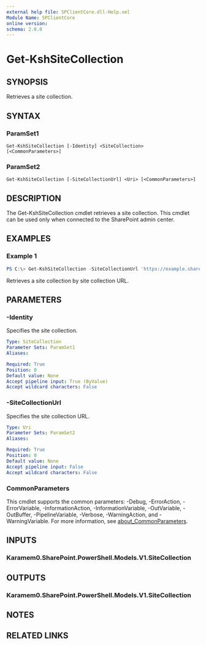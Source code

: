 ```yaml
---
external help file: SPClientCore.dll-Help.xml
Module Name: SPClientCore
online version:
schema: 2.0.0
---
```


# Get-KshSiteCollection

## SYNOPSIS
Retrieves a site collection.

## SYNTAX

### ParamSet1
```
Get-KshSiteCollection [-Identity] <SiteCollection> [<CommonParameters>]
```

### ParamSet2
```
Get-KshSiteCollection [-SiteCollectionUrl] <Uri> [<CommonParameters>]
```

## DESCRIPTION
The Get-KshSiteCollection cmdlet retrieves a site collection. This cmdlet can be used only when connected to the SharePoint admin center.

## EXAMPLES

### Example 1
```powershell
PS C:\> Get-KshSiteCollection -SiteCollectionUrl 'https://example.sharepoint.com/sites/hub'
```

Retrieves a site collection by site collection URL.

## PARAMETERS

### -Identity
Specifies the site collection.

```yaml
Type: SiteCollection
Parameter Sets: ParamSet1
Aliases:

Required: True
Position: 0
Default value: None
Accept pipeline input: True (ByValue)
Accept wildcard characters: False
```

### -SiteCollectionUrl
Specifies the site collection URL.

```yaml
Type: Uri
Parameter Sets: ParamSet2
Aliases:

Required: True
Position: 0
Default value: None
Accept pipeline input: False
Accept wildcard characters: False
```

### CommonParameters
This cmdlet supports the common parameters: -Debug, -ErrorAction, -ErrorVariable, -InformationAction, -InformationVariable, -OutVariable, -OutBuffer, -PipelineVariable, -Verbose, -WarningAction, and -WarningVariable. For more information, see [about_CommonParameters](http://go.microsoft.com/fwlink/?LinkID=113216).

## INPUTS

### Karamem0.SharePoint.PowerShell.Models.V1.SiteCollection

## OUTPUTS

### Karamem0.SharePoint.PowerShell.Models.V1.SiteCollection

## NOTES

## RELATED LINKS
